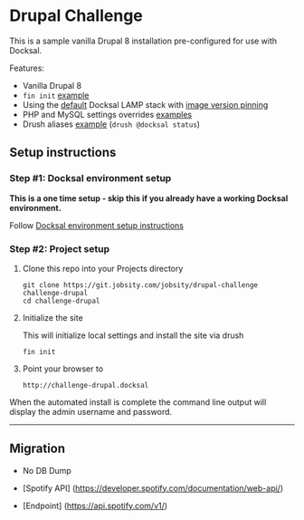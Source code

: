 # Drupal Challenge

This is a sample vanilla Drupal 8 installation pre-configured for use with Docksal.

Features:

- Vanilla Drupal 8
- `fin init` [example](.docksal/commands/init)
- Using the [default](.docksal/docksal.env#L9) Docksal LAMP stack with [image version pinning](.docksal/docksal.env#L13-L15)
- PHP and MySQL settings overrides [examples](.docksal/etc)
- Drush aliases [example](drush/aliases.drushrc.php) (`drush @docksal status`)

## Setup instructions

### Step #1: Docksal environment setup

**This is a one time setup - skip this if you already have a working Docksal environment.**  

Follow [Docksal environment setup instructions](https://docs.docksal.io/getting-started/setup/)

### Step #2: Project setup

1. Clone this repo into your Projects directory

    ```
    git clone https://git.jobsity.com/jobsity/drupal-challenge challenge-drupal
    cd challenge-drupal
    ```

2. Initialize the site

    This will initialize local settings and install the site via drush

    ```
    fin init
    ```

3. Point your browser to

    ```
    http://challenge-drupal.docksal
    ```

When the automated install is complete the command line output will display the admin username and password.

---

## Migration
- No DB Dump

- [Spotify API] (https://developer.spotify.com/documentation/web-api/)
- [Endpoint] (https://api.spotify.com/v1/) 